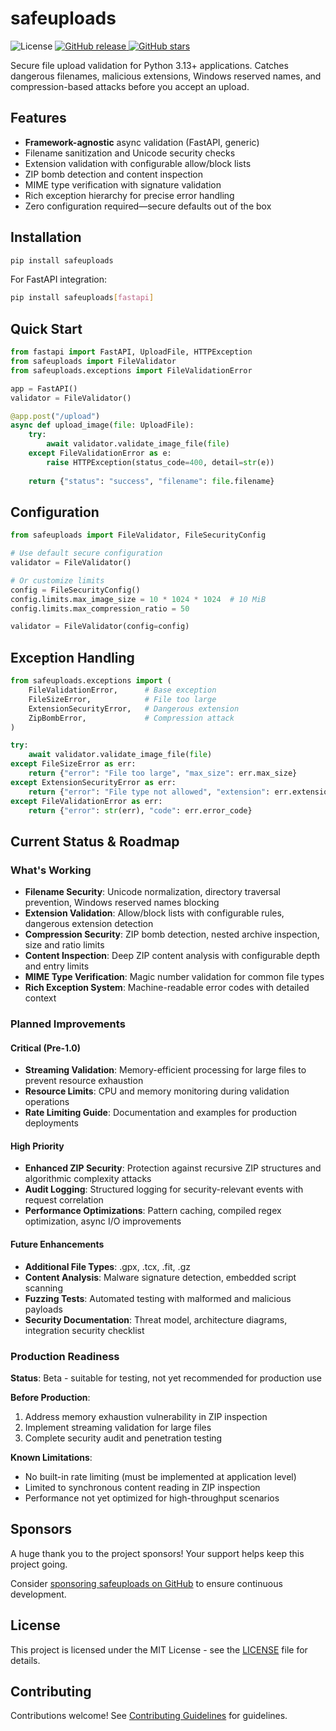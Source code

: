 # safeuploads

<div>
    <img src="https://img.shields.io/github/license/joaovitoriasilva/safeuploads" alt="License">
    <a href="https://github.com/joaovitoriasilva/safeuploads/releases">
      <img src="https://img.shields.io/github/v/release/joaovitoriasilva/safeuploads" alt="GitHub release">
    </a>
    <a href="https://github.com/joaovitoriasilva/safeuploads/stargazers">
      <img src="https://img.shields.io/github/stars/joaovitoriasilva/safeuploads.svg?style=social&label=Star" alt="GitHub stars">
    </a>
</div>

Secure file upload validation for Python 3.13+ applications. Catches dangerous filenames, malicious extensions, Windows reserved names, and compression-based attacks before you accept an upload.

## Features

- **Framework-agnostic** async validation (FastAPI, generic)
- Filename sanitization and Unicode security checks
- Extension validation with configurable allow/block lists
- ZIP bomb detection and content inspection
- MIME type verification with signature validation
- Rich exception hierarchy for precise error handling
- Zero configuration required—secure defaults out of the box

## Installation

```bash
pip install safeuploads
```

For FastAPI integration:
```bash
pip install safeuploads[fastapi]
```

## Quick Start

```python
from fastapi import FastAPI, UploadFile, HTTPException
from safeuploads import FileValidator
from safeuploads.exceptions import FileValidationError

app = FastAPI()
validator = FileValidator()

@app.post("/upload")
async def upload_image(file: UploadFile):
    try:
        await validator.validate_image_file(file)
    except FileValidationError as e:
        raise HTTPException(status_code=400, detail=str(e))
    
    return {"status": "success", "filename": file.filename}
```

## Configuration

```python
from safeuploads import FileValidator, FileSecurityConfig

# Use default secure configuration
validator = FileValidator()

# Or customize limits
config = FileSecurityConfig()
config.limits.max_image_size = 10 * 1024 * 1024  # 10 MiB
config.limits.max_compression_ratio = 50

validator = FileValidator(config=config)
```

## Exception Handling

```python
from safeuploads.exceptions import (
    FileValidationError,      # Base exception
    FileSizeError,            # File too large
    ExtensionSecurityError,   # Dangerous extension
    ZipBombError,             # Compression attack
)

try:
    await validator.validate_image_file(file)
except FileSizeError as err:
    return {"error": "File too large", "max_size": err.max_size}
except ExtensionSecurityError as err:
    return {"error": "File type not allowed", "extension": err.extension}
except FileValidationError as err:
    return {"error": str(err), "code": err.error_code}
```

## Current Status & Roadmap

### What's Working

- **Filename Security**: Unicode normalization, directory traversal prevention, Windows reserved names blocking
- **Extension Validation**: Allow/block lists with configurable rules, dangerous extension detection
- **Compression Security**: ZIP bomb detection, nested archive inspection, size and ratio limits
- **Content Inspection**: Deep ZIP content analysis with configurable depth and entry limits
- **MIME Type Verification**: Magic number validation for common file types
- **Rich Exception System**: Machine-readable error codes with detailed context

### Planned Improvements

#### Critical (Pre-1.0)
- **Streaming Validation**: Memory-efficient processing for large files to prevent resource exhaustion
- **Resource Limits**: CPU and memory monitoring during validation operations
- **Rate Limiting Guide**: Documentation and examples for production deployments

#### High Priority
- **Enhanced ZIP Security**: Protection against recursive ZIP structures and algorithmic complexity attacks
- **Audit Logging**: Structured logging for security-relevant events with request correlation
- **Performance Optimizations**: Pattern caching, compiled regex optimization, async I/O improvements

#### Future Enhancements
- **Additional File Types**: .gpx, .tcx, .fit, .gz
- **Content Analysis**: Malware signature detection, embedded script scanning
- **Fuzzing Tests**: Automated testing with malformed and malicious payloads
- **Security Documentation**: Threat model, architecture diagrams, integration security checklist

### Production Readiness

**Status**: Beta - suitable for testing, not yet recommended for production use

**Before Production**:
1. Address memory exhaustion vulnerability in ZIP inspection
2. Implement streaming validation for large files
3. Complete security audit and penetration testing

**Known Limitations**:
- No built-in rate limiting (must be implemented at application level)
- Limited to synchronous content reading in ZIP inspection
- Performance not yet optimized for high-throughput scenarios

## Sponsors

A huge thank you to the project sponsors! Your support helps keep this project going.

Consider [sponsoring safeuploads on GitHub](https://github.com/sponsors/joaovitoriasilva) to ensure continuous development.

## License

This project is licensed under the MIT License - see the [LICENSE](https://github.com/joaovitoriasilva/safeuploads/blob/main/LICENSE.md) file for details.

## Contributing

Contributions welcome! See [Contributing Guidelines](https://github.com/joaovitoriasilva/safeuploads/blob/main/CONTRIBUTING.md) for guidelines.

